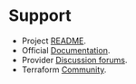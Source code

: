 # Support

* Project [README](../README.md).
* Official [Documentation](https://registry.terraform.io/providers/hashicorp/archive/latest/docs).
* Provider [Discussion forums](https://discuss.hashicorp.com/c/terraform-providers/31).
* Terraform [Community](https://www.terraform.io/community.html).
